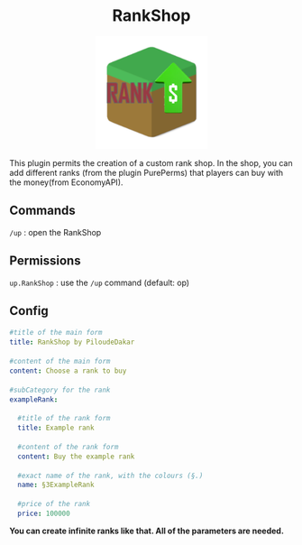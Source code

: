 <h1 align="center"> RankShop</h1>

<p align="center"><img src="https://github.com/PiloudeDakar/RankShop/blob/87aaf913b6a5e3bfe589f649df3945164f72f6d8/icon.png" width="200"></p>

This plugin permits the creation of a custom rank shop. In the shop, you can add different ranks (from the plugin PurePerms) that players can buy with the money(from EconomyAPI).


<h2>Commands</h2>

`/up` : open the RankShop


<h2>Permissions</h2

`up.RankShop` : use the `/up` command (default: op)


<h2>Config</h2>

```yml
#title of the main form
title: RankShop by PiloudeDakar

#content of the main form
content: Choose a rank to buy

#subCategory for the rank
exampleRank:
  
  #title of the rank form
  title: Example rank
  
  #content of the rank form
  content: Buy the example rank
  
  #exact name of the rank, with the colours (§.)
  name: §3ExampleRank
  
  #price of the rank
  price: 100000
  ```
  **You can create infinite ranks like that. All of the parameters are needed.**
